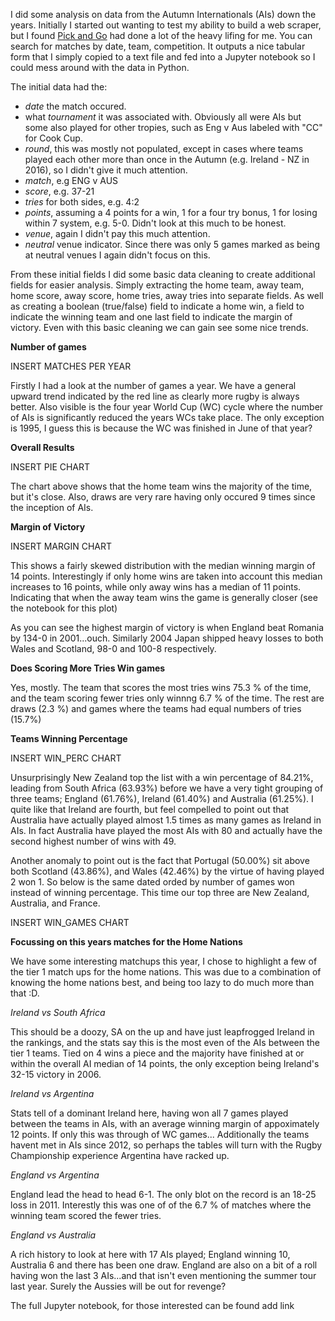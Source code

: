 I did some analysis on data from the Autumn Internationals (AIs) down the years. Initially I started out wanting to test my ability to build a web scraper, but I found [Pick and Go](http://www.lassen.co.nz/pickandgo.php) had done a lot of the heavy lifing for me. You can search for matches by date, team, competition. It outputs a nice tabular form that I simply copied to a text file and fed into a Jupyter notebook so I could mess around with the data in Python. 

The initial data had the: 
* *date* the match occured.
* what *tournament* it was associated with. Obviously all were AIs but some also played for other tropies, such as Eng v Aus labeled with "CC" for Cook Cup.
* *round*, this was mostly not populated, except in cases where teams played each other more than once in the Autumn (e.g. Ireland - NZ in 2016), so I didn't give it much attention.
* *match*, e.g ENG v AUS
* *score*, e.g. 37-21
* *tries* for both sides, e.g. 4:2
* *points*, assuming a 4 points for a win, 1 for a four try bonus, 1 for losing within 7 system, e.g. 5-0. Didn't look at this much to be honest.
* *venue*, again I didn't pay this much attention.
* *neutral* venue indicator. Since there was only 5 games marked as being at neutral venues I again didn't focus on this. 

From these initial fields I did some basic data cleaning to create additional fields for easier analysis. Simply extracting the home team, away team, home score, away score, home tries, away tries into separate fields. As well as creating a boolean (true/false) field to indicate a home win, a field to indicate the winning team and one last field to indicate the margin of victory. Even with this basic cleaning we can gain see some nice trends. 

**Number of games** 

INSERT MATCHES PER YEAR

Firstly I had a look at the number of games a year. We have a general upward trend indicated by the red line as clearly more rugby is always better. Also visible is the four year World Cup (WC) cycle where the number of AIs is significantly reduced the years WCs take place. The only exception is 1995, I guess this is because the WC was finished in June of that year? 

**Overall Results**

INSERT PIE CHART

The chart above shows that the home team wins the majority of the time, but it's close. Also, draws are very rare having only  occured 9 times since the inception of AIs.

**Margin of Victory**

INSERT MARGIN CHART

This shows a fairly skewed distribution with the median winning margin of 14 points. Interestingly if only home wins are taken into account this median increases to 16 points, while only away wins has a median of 11 points. Indicating that when the away team wins the game is generally closer (see the notebook for this plot) 

As you can see the highest margin of victory is when England beat Romania by 134-0 in 2001...ouch. Similarly 2004 Japan shipped heavy losses to both Wales and Scotland, 98-0 and 100-8 respectively. 

**Does Scoring More Tries Win games**

Yes, mostly. The team that scores the most tries wins 75.3 % of the time, and the team scoring fewer tries only winnng 6.7 % of the time. The rest are draws (2.3 %) and games where the teams had equal numbers of tries (15.7%) 

**Teams Winning Percentage**

INSERT WIN_PERC CHART

Unsurprisingly New Zealand top the list with a win percentage of 84.21%, leading from South Africa (63.93%) before we have a very tight grouping of three teams; England (61.76%), Ireland (61.40%) and Australia (61.25%). I quite like that Ireland are fourth, but feel compelled to point out that Australia have actually played almost 1.5 times as many games as Ireland in AIs. In fact Australia have played the most AIs with 80 and actually have the second highest number of wins with 49. 

Another anomaly to point out is the fact that Portugal (50.00%) sit above both Scotland (43.86%), and Wales (42.46%) by the virtue of having played 2 won 1. So below is the same dated orded by number of games won instead of winning percentage. This time our top three are New Zealand, Australia, and France. 

INSERT WIN_GAMES CHART 

**Focussing on this years matches for the Home Nations**

We have some interesting matchups this year, I chose to highlight a few of the tier 1 match ups for the home nations. This was due to a combination of knowing the home nations best, and being too lazy to do much more than that :D. 

*Ireland vs South Africa* 

This should be a doozy, SA on the up and have just leapfrogged Ireland in the rankings, and the stats say this is the most even of the AIs between the tier 1 teams. Tied on 4 wins a piece and the majority have finished at or within the overall AI median of 14 points, the only exception being Ireland's 32-15 victory in 2006.

*Ireland vs Argentina*

Stats tell of a dominant Ireland here, having won all 7 games played between the teams in AIs, with an average winning margin of appoximately 12 points. If only this was through of WC games... Additionally the teams havent met in AIs since 2012, so perhaps the tables will turn with the Rugby Championship experience Argentina have racked up. 

*England vs Argentina* 

England lead the head to head 6-1. The only blot on the record is an 18-25 loss in 2011. Interestly this was one of of the 6.7 % of matches where the winning team scored the fewer tries. 

*England vs Australia*

A rich history to look at here with 17 AIs played; England winning 10, Australia 6 and there has been one draw. England are also on a bit of a roll having won the last 3 AIs...and that isn't even mentioning the summer tour last year. Surely the Aussies will be out for revenge? 




The full Jupyter notebook, for those interested can be found add link 